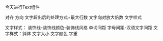 今天进行Text组件

对齐
方向
文字超出后的处理方式+最大行数
文字向对放大倍数
文字样式

文字样式：
装饰线-装饰线颜色-装饰线风格
单词间距
字母间距-汉语文字间距
文字样式：斜体
文字大小
文字颜色
字重
